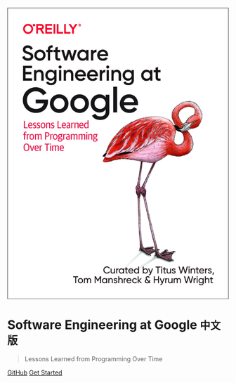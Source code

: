![logo](assets/images/swe_at_google.2.cover.jpg ':size=20%')


# Software Engineering at Google <small>中文版</small>

> Lessons Learned from Programming Over Time


[GitHub](https://github.com/qiangmzsx/Software-Engineering-at-Google)
[Get Started](#software-engineering-at-google)
